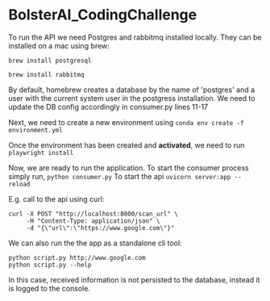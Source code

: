 # BolsterAI_CodingChallenge

To run the API we need Postgres and rabbitmq installed locally. They can be installed on a mac using brew:

```
brew install postgresql

brew install rabbitmq
```

By default, homebrew creates a database by the name of 'postgres' and a user with the current system user in the postgress installation.
We need to update the DB config accordingly in consumer.py lines 11-17

Next, we need to create a new environment using `conda env create -f environment.yml`

Once the environment has been created and **activated**, we need to run `playwright install`

Now, we are ready to run the application.
To start the consumer process simply run, `python consumer.py`
To start the api `uvicorn server:app --reload`

E.g. call to the api using curl:

```
curl -X POST "http://localhost:8000/scan_url" \
     -H "Content-Type: application/json" \
     -d "{\"url\":\"https://www.google.com\"}"
```

We can also run the the app as a standalone cli tool:

```
python script.py http://www.google.com
python script.py --help
```

In this case, received information is not persisted to the database, instead it is logged to the console.
